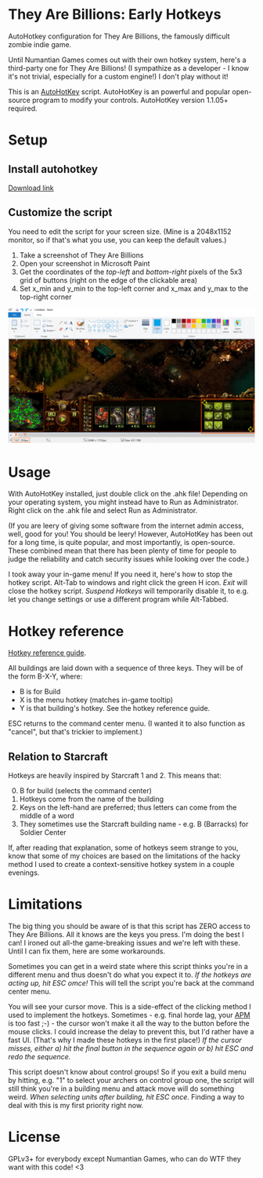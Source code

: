 # They Are Billions: Early Hotkeys
AutoHotkey configuration for They Are Billions, the famously difficult zombie indie game.

Until Numantian Games comes out with their own hotkey system, here's a third-party one for They Are Billions! (I sympathize as a developer - I know it's not trivial, especially for a custom engine!) I don't play without it!

This is an [AutoHotKey](https://autohotkey.com/) script. AutoHotKey is an powerful and popular open-source program to modify your controls. AutoHotKey version 1.1.05+ required.

# Setup
## Install autohotkey
[Download link](https://autohotkey.com/download/)

## Customize the script
You need to edit the script for your screen size. (Mine is a 2048x1152 monitor, so if that's what you use, you can keep the default values.)

1. Take a screenshot of They Are Billions
2. Open your screenshot in Microsoft Paint
3. Get the coordinates of the _top-left_ and _bottom-right_ pixels of the 5x3 grid of buttons (right on the edge of the clickable area)
4. Set x_min and y_min to the top-left corner and x_max and y_max to the top-right corner

![Screenshot of mspaint showing a) the corners and b) where to read their pixel value](grid_corner_diagram.png)

# Usage
With AutoHotKey installed, just double click on the .ahk file! Depending on your operating system, you might instead have to Run as Administrator. Right click on the .ahk file and select Run as Administrator.

(If you are leery of giving some software from the internet admin access, well, good for you! You should be leery! However, AutoHotKey has been out for a long time, is quite popular, and most importantly, is open-source. These combined mean that there has been plenty of time for people to judge the reliability and catch security issues while looking over the code.)

I took away your in-game menu! If you need it, here's how to stop the hotkey script. Alt-Tab to windows and right click the green H icon. _Exit_ will close the hotkey script. _Suspend Hotkeys_ will temporarily disable it, to e.g. let you change settings or use a different program while Alt-Tabbed.

# Hotkey reference
[Hotkey reference guide](hotkey_reference.md).

All buildings are laid down with a sequence of three keys. They will be of the form B-X-Y, where:

- B is for Build
- X is the menu hotkey (matches in-game tooltip)
- Y is that building's hotkey. See the hotkey reference guide.

ESC returns to the command center menu. (I wanted it to also function as "cancel", but that's trickier to implement.)

## Relation to Starcraft
Hotkeys are heavily inspired by Starcraft 1 and 2. This means that:

0) B for build (selects the command center)
2) Hotkeys come from the name of the building
3) Keys on the left-hand are preferred; thus letters can come from the middle of a word
4) They sometimes use the Starcraft building name - e.g. B (Barracks) for Soldier Center

If, after reading that explanation, some of hotkeys seem strange to you, know that some of my choices are based on the limitations of the hacky method I used to create a context-sensitive hotkey system in a couple evenings.

# Limitations
The big thing you should be aware of is that this script has ZERO access to They Are Billions. All it knows are the keys you press. I'm doing the best I can! I ironed out all-the game-breaking issues and we're left with these. Until I can fix them, here are some workarounds.

Sometimes you can get in a weird state where this script thinks you're in a different menu and thus doesn't do what you expect it to. _If the hotkeys are acting up, hit ESC omce!_ This will tell the script you're back at the command center menu.

You will see your cursor move. This is a side-effect of the clicking method I used to implement the hotkeys. Sometimes - e.g. final horde lag, your [APM](https://en.wikipedia.org/wiki/Actions_per_minute) is too fast ;-) - the cursor won't make it all the way to the button before the mouse clicks. I could increase the delay to prevent this, but I'd rather have a fast UI. (That's why I made these hotkeys in the first place!) _If the cursor misses, either a) hit the final button in the sequence again or b) hit ESC and redo the sequence._

This script doesn't know about control groups! So if you exit a build menu by hitting, e.g. "1" to select your archers on control group one, the script will still think you're in a building menu and attack move will do something weird. _When selecting units after building, hit ESC once._ Finding a way to deal with this is my first priority right now.

# License
GPLv3+ for everybody except Numantian Games, who can do WTF they want with this code! <3



